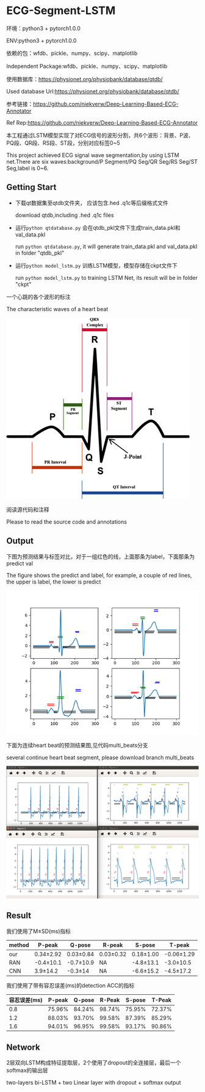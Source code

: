 # ECG-Segment-LSTM
环境：python3 + pytorch1.0.0

ENV:python3 + pytorch1.0.0

依赖的包：wfdb、pickle、numpy、scipy、matplotlib

Independent Package:wfdb、pickle、numpy、scipy、matplotlib

使用数据库：https://physionet.org/physiobank/database/qtdb/

Used database Url:https://physionet.org/physiobank/database/qtdb/

参考链接：https://github.com/niekverw/Deep-Learning-Based-ECG-Annotator

Ref Rep:https://github.com/niekverw/Deep-Learning-Based-ECG-Annotator

本工程通过LSTM模型实现了对ECG信号的波形分割，共6个波形：背景、P波、PQ段、QR段、RS段、ST段，分别对应标签0~5

This project achieved ECG signal wave segmentation,by using LSTM net.There are six waves:background/P Segment/PQ Seg/QR Seg/RS Seg/ST Seg,label is 0~6.

## Getting Start
* 下载qt数据集至qtdb文件夹， 应该包含.hed .q1c等后缀格式文件

  download qtdb,including .hed .q1c files

* 运行`python qtdatabase.py` 会在qtdb_pkl文件下生成train_data.pkl和val_data.pkl

  run `python qtdatabase.py`, it will generate train_data.pkl and val_data.pkl in folder "qtdb_pkl"

* 运行`python model_lstm.py` 训练LSTM模型，模型存储在ckpt文件下

  run `python model_lstm.py` to training LSTM Net, its result will be in folder "ckpt"

一个心跳的各个波形的标注

The characteristic waves of a heart beat

![](./result/basic-img1.png)

阅读源代码和注释

Please to read the source code and annotations

## Output

下图为预测结果与标签对比，对于一组红色的线，上面那条为label，下面那条为predict val

The figure shows the predict and label, for example, a couple of red lines, the upper is label, the lower is predict

![](./result/result_heartbeat.png)


下面为连续heart beat的预测结果图,见代码multi_beats分支

several continue heart beat segment, please download branch multi_beats

![](./result/result.png)


## Result

我们使用了M±SD(ms)指标

| method | P-peak | Q-pose | R-peak | S-pose | T-peak
| ------ | ------ | ------ | ------ | ------ | -----
| our    |0.34±2.92|0.03±0.84|0.03±0.32|0.18±1.00|-0.06±1.29|
| RAN    |-0.4±10.1|-0.7±10.9|NA       |-4.8±13.1|-3.0±10.5|
| CNN    |3.9±14.2 |-0.3±14  |NA       |-6.6±15.2|-4.5±17.2|

我们使用了带有容忍误差(ms)的detection ACC的指标

|容忍误差(ms)|P-peak|Q-pose|R-Peak|S-pose|T-Peak|
|----------|------|------|------|------|-------|
|0.8       |75.96%|84.24%|98.74%|75.95%|72.37% |
|1.2       |88.03%|93.70%|99.58%|87.39%|85.29% |
|1.6       |94.01%|96.95%|99.58%|93.17%|90.86% |

## Network
2层双向LSTM构成特征提取层，2个使用了dropout的全连接层，最后一个softmax的输出层

two-layers bi-LSTM + two Linear layer with dropout + softmax output